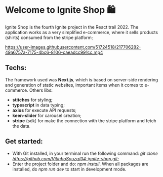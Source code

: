# Welcome to **Ignite Shop** 🛍️
Ignite Shop is the fourth Ignite project in the React trail 2022. 
The application works as a very simplified e-commerce, where it sells products (shirts) consumed from the stripe platform;

https://user-images.githubusercontent.com/51724518/217706282-49a6757a-7175-4bc6-8106-caeadcc991cc.mp4


## Techs:
The framework used was **Next.js**, which is based on server-side rendering and generation of static websites, important items when it comes to e-commerce. Others libs:
- **stitches** for styling;
- **typescript** in data typing;
- **axios** for execute API requests;
- **keen-slider** for carousel creation;
- **stripe** (sdk) for make the connection with the stripe platform and fetch the data.

## Get started:
- With Git installed, in your terminal run the following command: *git clone https://github.com/VitinhoSouza/04-ignite-shop.git*;
- Enter the project folder and do: *npm install*. When all packages are installed, do *npm run dev* to start in development mode.
